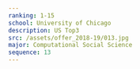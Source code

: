 ```yaml
---
ranking: 1-15
school: University of Chicago
description: US Top3
src: /assets/offer_2018-19/013.jpg
major: Computational Social Science
sequence: 13
---
```

